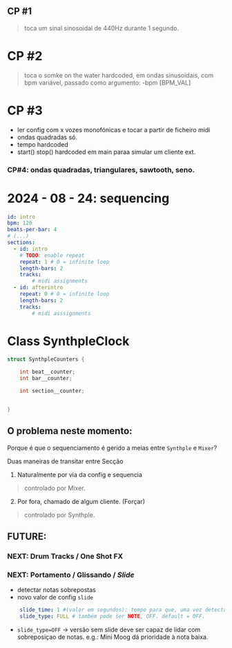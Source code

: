 ## CP #1
> toca um sinal sinosoidal de 440Hz durante 1 segundo.


# CP #2
> toca o somke on the water hardcoded, em ondas sinusoidais, com bpm variável, passado como argumento:
-bpm [BPM_VAL]


# CP #3
- ler config com x vozes monofónicas e tocar a partir de ficheiro midi
- ondas quadradas só.
- tempo hardcoded
- start() stop() hardcoded em main paraa simular um cliente ext.

### CP#4: ondas quadradas, triangulares, sawtooth, seno.







# 2024 - 08 - 24: sequencing

```yaml
id: intro
bpm: 120
beats-per-bar: 4
# (...)
sections:
  - id: intro
    # TODO: enable repeat
    repeat: 1 # 0 = infinite loop
    length-bars: 2
    tracks:
        # midi assignments
  - id: afterintro
    repeat: 0 # 0 = infinite loop
    length-bars: 2
    tracks:
        # midi asssignments
```

# Class SynthpleClock

```cpp
struct SynthpleCounters {

    int beat__counter;
    int bar__counter;

    int section__counter;


}
```


## O problema neste momento:
Porque é que o sequenciamento é gerido a meias entre `Synthple` e `Mixer`?


Duas maneiras de transitar entre Secção

1) Naturalmente por via da config e sequencia
> controlado por Mixer.

2) Por fora, chamado de algum cliente. (Forçar)
> controlado por Synthple.






## FUTURE:
### NEXT: Drum Tracks / One Shot FX
### NEXT: Portamento / Glissando / *Slide*

- detectar notas sobrepostas
- novo valor de config `slide`

```yaml
    slide_time: 1 #(valor em segundos): tempo para que, uma vez detectada a sobreposição de eventos NOTE_ON, seja feito o slide completo.
    slide_type: FULL # também pode ser NOTE, OFF. default = OFF.
```

- `slide_type=OFF` -> versão sem slide deve ser capaz de lidar com sobreposiçao de notas. e.g.: Mini Moog dá prioridade à nota baixa.



